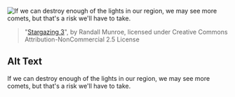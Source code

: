 ![If we can destroy enough of the lights in our region, we may see more comets, but that's a risk we'll have to take.](https://imgs.xkcd.com/comics/stargazing_3.png)
> "[Stargazing 3](https://xkcd.com/2274/)", by Randall Munroe, licensed under Creative Commons Attribution-NonCommercial 2.5 License

## Alt Text
If we can destroy enough of the lights in our region, we may see more comets, but that's a risk we'll have to take.
